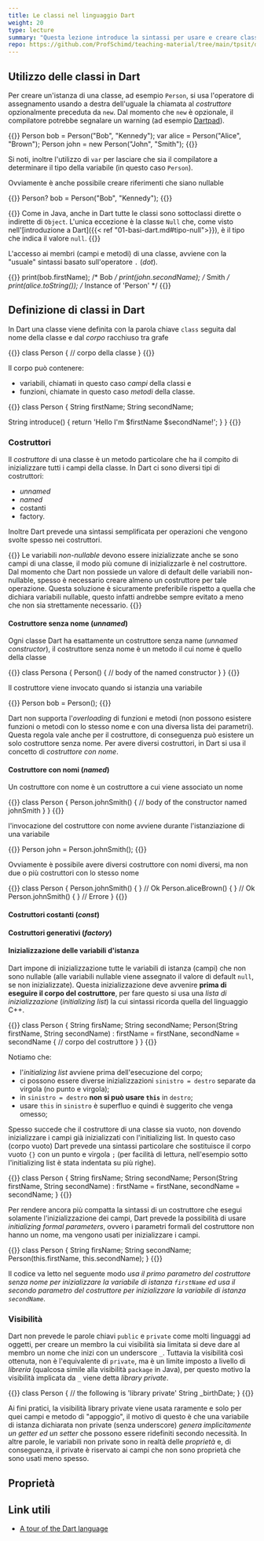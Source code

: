 ```yaml
---
title: Le classi nel linguaggio Dart
weight: 20
type: lecture
summary: "Questa lezione introduce la sintassi per usare e creare classi in Dart. Particolare spazio è dedicato ai costruttore che in Dart hanno una forma ed una sintassi non usuale."
repo: https://github.com/ProfSchimd/teaching-material/tree/main/tpsit/dart/basics
---
```


## Utilizzo delle classi in Dart
Per creare un'istanza di una classe, ad esempio `Person`, si usa l'operatore di assegnamento
usando a destra dell'uguale la chiamata al *costruttore* opzionalmente preceduta da `new`.
Dal momento che `new` è opzionale, il compilatore potrebbe segnalare un warning (ad esempio
[Dartpad](https://dartpad.dev)).

{{<highlight dart>}}
Person bob = Person("Bob", "Kennedy");
var alice = Person("Alice", "Brown");
Person john = new Person("John", "Smith");
{{</highlight>}}

Si noti, inoltre l'utilizzo di `var` per lasciare che sia il compilatore a determinare il tipo
della variabile (in questo caso `Person`).

Ovviamente è anche possibile creare riferimenti che siano nullable

{{<highlight dart>}}
Person? bob = Person("Bob", "Kennedy");
{{</highlight>}}

{{<attention>}}
Come in Java, anche in Dart tutte le classi sono sottoclassi dirette o indirette di `Object`. L'unica
eccezione è la classe `Null` che, come visto nell'[introduzione a Dart]({{< ref "01-basi-dart.md#tipo-null">}}),
è il tipo che indica il valore `null`.
{{</attention>}}

L'accesso ai membri (campi e metodi) di una classe, avviene con la "usuale" sintassi basato
sull'operatore `.` (*dot*).

{{<highlight dart>}}
print(bob.firstName); /* Bob */
print(john.secondName); /* Smith */
print(alice.toString()); /* Instance of 'Person' */
{{</highlight>}}

## Definizione di classi in Dart
In Dart una classe viene definita con la parola chiave `class` seguita
dal nome della classe e dal *corpo* racchiuso tra grafe

{{<highlight dart>}}
class Person {
  // corpo della classe
}
{{</highlight>}}

Il corpo può contenere:
* variabili, chiamati in questo caso *campi* della classi e
* funzioni, chiamate in questo caso *metodi* della classe.

{{<highlight dart>}}
class Person {
  String firstName;
  String secondName;

  String introduce() {
    return 'Hello I\'m $firstName $secondName!';
  }
}
{{</highlight>}}

### Costruttori
Il *costruttore* di una classe è un metodo particolare che ha il compito di
inizializzare tutti i campi della classe. In Dart ci sono diversi tipi di
costruttori:

* *unnamed*
* *named*
* costanti
* factory.

Inoltre Dart prevede una sintassi semplificata per operazioni che vengono
svolte spesso nei costruttori.

{{<attention title="costruttore e non-nullable">}}
Le variabili *non-nullable* devono essere inizializzate anche se sono campi di
una classe, il modo più comune di inizializzarle è nel costruttore. Dal momento
che Dart non possiede un valore di default delle variabili non-nullable, spesso
è necessario creare almeno un costruttore per tale operazione. Questa soluzione
è sicuramente preferibile rispetto a quella che dichiara variabili nullable,
questo infatti andrebbe sempre evitato a meno che non sia strettamente necessario.
{{</attention>}}

#### Costruttore senza nome (*unnamed*)
Ogni classe Dart ha esattamente un costruttore senza name (*unnamed constructor*),
il costruttore senza nome è un metodo il cui nome è quello della classe

{{<highlight dart>}}
class Persona {
  Person() {
    // body of the named constructor
  }
}
{{</highlight>}}

Il costruttore viene invocato quando si istanzia una variabile

{{<highlight dart>}}
Person bob = Person();
{{</highlight>}}

Dart non supporta l'*overloading* di funzioni e metodi (non possono esistere funzioni
o metodi con lo stesso nome e con una diversa lista dei parametri). Questa regola
vale anche per il costruttore, di conseguenza può esistere un solo costruttore senza
nome. Per avere diversi costruttori, in Dart si usa il concetto di *costruttore con
nome*.

#### Costruttore con nomi (*named*)
Un costruttore con nome è un costruttore a cui viene associato un nome

{{<highlight dart>}}
class Person {
  Person.johnSmith() {
    // body of the constructor named johnSmith
  }
}
{{</highlight>}}

l'invocazione del costruttore con nome avviene durante l'istanziazione di una variabile

{{<highlight dart>}}
Person john = Person.johnSmith();
{{</highlight>}}

Ovviamente è possibile avere diversi costruttore con nomi diversi, ma non due o più
costruttori con lo stesso nome

{{<highlight dart>}}
class Person {
  Person.johnSmith() { } // Ok
  Person.aliceBrown() { } // Ok
  Person.johnSmith() { } // Errore
}
{{</highlight>}}

#### Costruttori costanti (*const*)

#### Costruttori generativi (*factory*)

#### Inizializzazione delle variabili d'istanza
Dart impone di inizializzazione tutte le variabili di istanza (campi) che non sono
nullable (alle variabili nullable viene assegnato il valore di default `null`, se non
inizializzate). Questa inizializzazione deve avvenire **prima di eseguire il corpo del
costruttore**, per fare questo si usa una *lista di inizializzazione* (*initializing
list*) la cui sintassi ricorda quella del linguaggio C++.

{{<highlight dart>}}
class Person {
  String firsName;
  String secondName;
  Person(String firstName, String secondName) : firstName = firstNane, secondName = secondName {
    // corpo del costruttore
  }
}
{{</highlight>}}

Notiamo che:
* l'*initializing list* avviene prima dell'esecuzione del corpo;
* ci possono essere diverse inizializzazioni `sinistro = destro` separate da virgola (no punto e virgola);
* in `sinistro = destro` **non si può usare `this`** in `destro`;
* usare `this` in `sinistro` è superfluo e quindi è suggerito che venga omesso;

Spesso succede che il costruttore di una classe sia vuoto, non dovendo inizializzare i campi
già inizializzati con l'initializing list. In questo caso (corpo vuoto) Dart prevede una
sintassi particolare che sostituisce il corpo vuoto `{}` con un punto e virgola `;` (per
facilità di lettura, nell'esempio sotto l'initializing list è stata indentata su più righe).

{{<highlight dart>}}
class Person {
  String firsName;
  String secondName;
  Person(String firstName, String secondName) : 
    firstName = firstNane,
    secondName = secondName;
}
{{</highlight>}}

Per rendere ancora più compatta la sintassi di un costruttore che esegui solamente
l'inizializzazione dei campi, Dart prevede la possibilità di usare *initializing
formal parameters*, ovvero i parametri formali del costruttore non hanno un nome,
ma vengono usati per inizializzare i campi.

{{<highlight dart>}}
class Person {
  String firsName;
  String secondName;
  Person(this.firstName, this.secondName);
}
{{</highlight>}}

Il codice va letto nel seguente modo *usa il primo parametro del costruttore
senza nome per inizializzare la variabile di istanza `firstName` ed usa il secondo
parametro del costruttore per inizializzare la variabile di istanza `secondName`*.

### Visibilità
Dart non prevede le parole chiavi `public` e `private` come molti linguaggi ad oggetti, per
creare un membro la cui visibilità sia limitata si deve dare al membro un nome che inizi con
un underscore `_`. Tuttavia la visibilità così ottenuta, non è l'equivalente di `private`,
ma è un limite imposto a livello di *libreria* (qualcosa simile alla visibilità `package` in
Java), per questo motivo la visibilità implicata da `_` viene detta *library private*. 

{{<highlight dart>}}
class Person {
  // the following is 'library private'
  String _birthDate; 
}
{{</highlight>}}

Ai fini pratici, la visibilità library private viene usata raramente e solo per quei campi
e metodo di "appoggio", il motivo di questo è che una variabile di istanza dichiarata non
private (senza underscore) *genera implicitamente un getter ed un setter* che possono essere
ridefiniti secondo necessità. In altre parole, le variabili non private sono in realtà delle
*proprietà* e, di conseguenza, il private è riservato ai campi che non sono proprietà che
sono usati meno spesso.

## Proprietà

## Link utili

* [A tour of the Dart language][1]

[1]: https://dart.dev/guides/language/language-tour